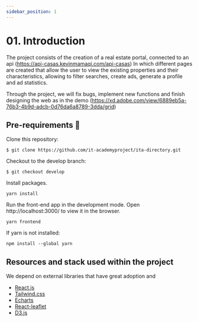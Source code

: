 ```yaml
---
sidebar_position: 1
---
```


# 01. Introduction

The project consists of the creation of a real estate portal, connected to an api (https://api-casas.kevinmamaqi.com/api-casas)
In which different pages are created that allow the user to view the existing properties and their characteristics, allowing to filter searches, create ads, generate a profile and ad statistics.

Through the project, we will fix bugs, implement new functions and finish designing the web as in the demo (https://xd.adobe.com/view/6889eb5a-76b3-4b9d-adcb-0d76da6a8789-3dda/grid)

## Pre-requirements 🔧

Clone this repository:

```
$ git clone https://github.com/it-academyproject/ita-directory.git
```

Checkout to the develop branch:

```
$ git checkout develop
```

Install packages.

```
yarn install
```

Run the front-end app in the development mode. Open http://localhost:3000/ to view it in the browser.

```
yarn frontend
```

If yarn is not installed:

```
npm install --global yarn
```

## Resources and stack used within the project

We depend on external libraries that have great adoption and

- [React.js](https://reactjs.org/docs/getting-started.html)
- [Tailwind.css](https://tailwindcss.com/docs)
- [Echarts](https://echarts.apache.org/en/index.html)
- [React-leaflet](https://react-leaflet.js.org/)
- [D3.js](https://d3js.org/)
